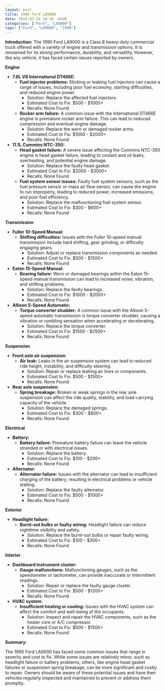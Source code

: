 ```yaml
---
layout: post
title: 1990 Ford LA9000
date: 2024-03-29 10:36 -0400
categories: ["Ford", "LA9000"]
tags: ["Ford", "LA9000", "1990"]
---
```

**Introduction:**
The 1990 Ford LA9000 is a Class 8 heavy-duty commercial truck offered with a variety of engine and transmission options. It is renowned for its strong performance, durability, and versatility. However, like any vehicle, it has faced certain issues reported by owners.

**Engine**
* **7.6L V8 International DT466E:**
    * **Fuel injector problems:** Sticking or leaking fuel injectors can cause a range of issues, including poor fuel economy, starting difficulties, and reduced engine power.
        * Solution: Replace the affected fuel injectors.
        * Estimated Cost to Fix: $500 - $1000+
        * Recalls: None Found
    * **Rocker arm failure:** A common issue with the International DT466E engine is premature rocker arm failure. This can lead to reduced compression and eventual engine damage.
        * Solution: Replace the worn or damaged rocker arms.
        * Estimated Cost to Fix: $1000 - $2000+
        * Recalls: None Found
* **11.1L Cummins NTC-350:**
    * **Head gasket failure:** A severe issue affecting the Cummins NTC-350 engine is head gasket failure, leading to coolant and oil leaks, overheating, and potential engine damage.
        * Solution: Replace the faulty head gasket.
        * Estimated Cost to Fix: $2000 - $3000+
        * Recalls: None Found
    * **Fuel system sensor issues:** Faulty fuel system sensors, such as the fuel pressure sensor or mass air flow sensor, can cause the engine to run improperly, leading to reduced power, increased emissions, and poor fuel efficiency.
        * Solution: Replace the malfunctioning fuel system sensor.
        * Estimated Cost to Fix: $300 - $600+
        * Recalls: None Found

**Transmission**
* **Fuller 10-Speed Manual:**
    * **Shifting difficulties:** Issues with the Fuller 10-speed manual transmission include hard shifting, gear grinding, or difficulty engaging gears.
        * Solution: Adjust or replace transmission components as needed.
        * Estimated Cost to Fix: $500 - $1500+
        * Recalls: None Found
* **Eaton 15-Speed Manual:**
    * **Bearing failure:** Worn or damaged bearings within the Eaton 15-speed manual transmission can lead to increased noise, vibration, and shifting problems.
        * Solution: Replace the faulty bearings.
        * Estimated Cost to Fix: $1000 - $2000+
        * Recalls: None Found
* **Allison 5-Speed Automatic:**
    * **Torque converter shudder:** A common issue with the Allison 5-speed automatic transmission is torque converter shudder, causing a vibration or rumbling sensation when accelerating or decelerating.
        * Solution: Replace the torque converter.
        * Estimated Cost to Fix: $1500 - $2500+
        * Recalls: None Found

**Suspension**
* **Front axle air suspension:**
    * **Air leak:** Leaks in the air suspension system can lead to reduced ride height, instability, and difficulty steering.
        * Solution: Repair or replace leaking air lines or components.
        * Estimated Cost to Fix: $500 - $1500+
        * Recalls: None Found
* **Rear axle suspension:**
    * **Spring breakage:** Broken or weak springs in the rear axle suspension can affect the ride quality, stability, and load-carrying capacity of the vehicle.
        * Solution: Replace the damaged springs.
        * Estimated Cost to Fix: $300 - $800+
        * Recalls: None Found

**Electrical**
* **Battery:**
    * **Battery failure:** Premature battery failure can leave the vehicle stranded or with electrical issues.
        * Solution: Replace the battery.
        * Estimated Cost to Fix: $100 - $200+
        * Recalls: None Found
* **Alternator:**
    * **Alternator failure:** Issues with the alternator can lead to insufficient charging of the battery, resulting in electrical problems or vehicle stalling.
        * Solution: Replace the faulty alternator.
        * Estimated Cost to Fix: $500 - $1000+
        * Recalls: None Found

**Exterior**
* **Headlight failure:**
    * **Burnt-out bulbs or faulty wiring:** Headlight failure can reduce nighttime visibility and safety.
        * Solution: Replace the burnt-out bulbs or repair faulty wiring.
        * Estimated Cost to Fix: $100 - $300+
        * Recalls: None Found

**Interior**
* **Dashboard instrument cluster:**
    * **Gauge malfunctions:** Malfunctioning gauges, such as the speedometer or tachometer, can provide inaccurate or intermittent readings.
        * Solution: Repair or replace the faulty gauge cluster.
        * Estimated Cost to Fix: $500 - $1200+
        * Recalls: None Found
* **HVAC system:**
    * **Insufficient heating or cooling:** Issues with the HVAC system can affect the comfort and well-being of the occupants.
        * Solution: Inspect and repair the HVAC components, such as the heater core or A/C compressor.
        * Estimated Cost to Fix: $500 - $1500+
        * Recalls: None Found

**Summary:**

The 1990 Ford LA9000 has faced some common issues that range in severity and cost to fix. While some issues are relatively minor, such as headlight failure or battery problems, others, like engine head gasket failures or suspension spring breakage, can be more significant and costly to repair. Owners should be aware of these potential issues and have their vehicles regularly inspected and maintained to prevent or address them promptly.
